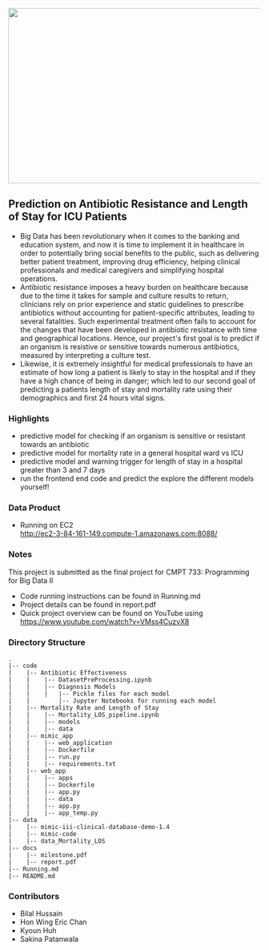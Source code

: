 <p align="center">
  <img width="600" height="350" src="https://user-images.githubusercontent.com/32183829/115143177-98417880-9ffa-11eb-997a-b1f18a4681cf.png">
</p>

## Prediction on Antibiotic Resistance and Length of Stay for ICU Patients
- Big Data has been revolutionary when it comes to the banking and education system, and now it is time to implement it in healthcare in order to potentially bring social benefits to the public, such as delivering better patient treatment, improving drug efficiency, helping clinical professionals and medical caregivers and simplifying hospital operations.  
- Antibiotic resistance imposes a heavy burden on healthcare because due to the time it takes for sample and culture results to return, clinicians rely on prior experience and static guidelines to prescribe antibiotics without accounting for patient-specific attributes, leading to several fatalities. Such experimental treatment often fails to account for the changes that have been developed in antibiotic resistance with time and geographical locations. Hence, our project's first goal is to predict if an organism is resistive or sensitive towards numerous antibiotics, measured by interpreting a culture test. 
- Likewise, it is extremely insightful for medical professionals to have an estimate of how long a patient is likely to stay in the hospital and if they have a high chance of being in danger; which led to our second goal of predicting a patients length of stay and mortality rate using their demographics and first 24 hours vital signs.
    
### Highlights
- predictive model for checking if an organism is sensitive or resistant towards an antibiotic
- predictive model for mortality rate in a general hospital ward vs ICU
- predictive model and warning trigger for length of stay in a hospital greater than 3 and 7 days
- run the frontend end code and predict the explore the different models yourself!

### Data Product
- Running on EC2 <br>
http://ec2-3-84-161-149.compute-1.amazonaws.com:8088/ <br>
    
### Notes
This project is submitted as the final project for CMPT 733: Programming for Big Data II
- Code running instructions can be found in Running.md
- Project details can be found in report.pdf
- Quick project overview can be found on YouTube using https://www.youtube.com/watch?v=VMss4CuzvX8

### Directory Structure
    .
    |-- code                                          
    |    |-- Antibiotic Effectiveness                          
    |    |    |-- DatasetPreProcessing.ipynb
    |    |    |-- Diagnosis Models
    |    |    |   |-- Pickle files for each model
    |    |        |-- Jupyter Notebooks for running each model
    |    |-- Mortality Rate and Length of Stay
    |    |    |-- Mortality_LOS_pipeline.ipynb
    |    |    |-- models
    |    |    |-- data
    |    |-- mimic_app
    |    |    |-- web_application
    |    |    |-- Dockerfile
    |    |    |-- run.py
    |    |    |-- requirements.txt
    |    |-- web_app
    |    |    |-- apps
    |    |    |-- Dockerfile
    |    |    |-- app.py
    |    |    |-- data
    |    |    |-- app.py
    |    |    |-- app_temp.py
    |-- data                                          
    |    |-- mimic-iii-clinical-database-demo-1.4
    |    |-- mimic-code     
    |    |-- data_Mortality_LOS
    |-- docs
    |    |-- milestone.pdf
    |    |-- report.pdf
    |-- Running.md
    |-- README.md

### Contributors
- Bilal Hussain
- Hon Wing Eric Chan
- Kyoun Huh
- Sakina Patanwala
